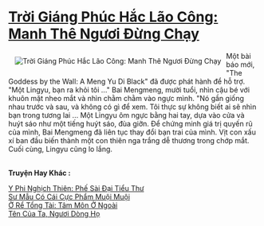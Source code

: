 <a href="https://truyentiki.com/troi-giang-phuc-hac-lao-cong-manh-the-nguoi-dung-chay.30782/" title="Trời Giáng Phúc Hắc Lão Công: Manh Thê Ngươi Đừng Chạy"><h1>Trời Giáng Phúc Hắc Lão Công: Manh Thê Ngươi Đừng Chạy</h1></a><div style="display:table"><img align="right" style="float: left; padding: 10px;" src="https://truyentiki.com/a/img/str/src/30782.jpg" alt="Trời Giáng Phúc Hắc Lão Công: Manh Thê Ngươi Đừng Chạy">Một bài báo mới, "The Goddess by the Wall: A Meng Yu Di Black" đã được phát hành để hỗ trợ. "Một Lingyu, bạn ra khỏi tôi ..." Bai Mengmeng, mười tuổi, nhìn cậu bé với khuôn mặt nheo mắt và nhìn chằm chằm vào ngực mình. "Nó gần giống nhau trước và sau, và không có gì để xem. Tôi thực sự không biết ai sẽ nhìn bạn trong tương lai ... Một Lingyu ôm ngực bằng hai tay, dựa vào cửa và huýt sáo như một tiếng huýt sáo, đùa giỡn. Để chứng minh giá trị quyến rũ của mình, Bai Mengmeng đã liên tục thay đổi bạn trai của mình. Vịt con xấu xí ban đầu biến thành một con thiên nga trắng dễ thương trong chớp mắt. Cuối cùng, Lingyu cũng lo lắng.</div><p><br><b>Truyện Hay Khác :</b></p><a href="https://truyentiki.com/y-phi-nghich-thien-phe-sai-dai-tieu-thu.30781/" alt="Y Phi Nghịch Thiên: Phế Sài Đại Tiểu Thư">Y Phi Nghịch Thiên: Phế Sài Đại Tiểu Thư</a><br/><a href="https://www.flickr.com/photos/188164041@N05/49966797278/" alt="Sư Mẫu Có Cái Cực Phẩm Muội Muội">Sư Mẫu Có Cái Cực Phẩm Muội Muội</a><br/><a href="https://github.com/nownovels/truyenhay/tree/master/truyenhay/30365/README.md" alt="Ở Rể Tổng Tài: Tâm Môn Ở Ngoài">Ở Rể Tổng Tài: Tâm Môn Ở Ngoài</a><br/><a href="https://github.com/nownovels/top500/tree/master/truyenhay/33455/" alt="Tên Của Ta, Ngươi Dòng Họ">Tên Của Ta, Ngươi Dòng Họ</a><br/>